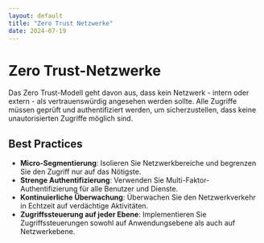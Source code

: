 ```yaml
---
layout: default
title: "Zero Trust Netzwerke"
date: 2024-07-19
---
```


# Zero Trust-Netzwerke

Das Zero Trust-Modell geht davon aus, dass kein Netzwerk - intern oder extern - als vertrauenswürdig angesehen werden sollte. Alle Zugriffe müssen geprüft und authentifiziert werden, um sicherzustellen, dass keine unautorisierten Zugriffe möglich sind.

## Best Practices
- **Micro-Segmentierung**: Isolieren Sie Netzwerkbereiche und begrenzen Sie den Zugriff nur auf das Nötigste.
- **Strenge Authentifizierung**: Verwenden Sie Multi-Faktor-Authentifizierung für alle Benutzer und Dienste.
- **Kontinuierliche Überwachung**: Überwachen Sie den Netzwerkverkehr in Echtzeit auf verdächtige Aktivitäten.
- **Zugriffssteuerung auf jeder Ebene**: Implementieren Sie Zugriffssteuerungen sowohl auf Anwendungsebene als auch auf Netzwerkebene.
